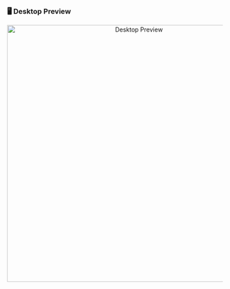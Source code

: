 ### 🖥️ Desktop Preview
<p align="center">
  <img src="https://github.com/user-attachments/assets/a8a0ad40-39f8-4fe3-afcf-de35d3451137" alt="Desktop Preview" width="600" />
</p>
